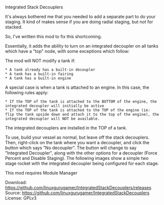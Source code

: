 Integrated Stack Decouplers

It's always bothered me that you needed to add a separate part to do your staging.  It kind of makes sense if you are doing radial staging, but not for stacked.

So, I've written this mod to fix this shortcoming.

Essentially, it adds the ability to turn on an  integrated decoupler on all tanks which have a "top" node, with some exceptions which follow:

The mod will NOT modify a tank if:

	* A tank already has a built-in decoupler
	* A tank has a built-in fairing
	* A tank has a built-in engine

A special case is when a tank is attached to an engine.  In this case, the following rules apply:

	* If the TOP of the tank is attached to the BOTTOM of the engine, the integrated decoupler will initially be active
	* If the TOP of the tank is attached to the TOP of the engine (ie:  flip the tank upside down and attach it to the top of the engine), the integrated decoupler will NOT be available.


The integrated decouplers are installed in the TOP of a tank.

To use, build your vessel as normal, but leave off the stack decouplers.  Then, right-click on the tank where you want a decoupler, and click the button which says "No decoupler".  The button will change to say "Integrated Decoupler", along with the other options for a decoupler (Force Percent and Disable Staging).  The following images show a simple two stage rocket with the integrated decoupler being configured for each stage.

This mod requires Module Manager

Download: https://github.com/linuxgurugamer/IntegratedStackDecouplers/releases
Source: https://github.com/linuxgurugamer/IntegratedStackDecouplers
License: GPLv3
 

